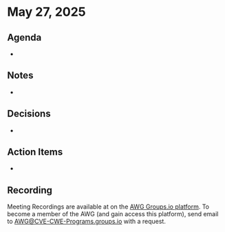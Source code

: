 # May 27, 2025

## Agenda

*

## Notes

*

## Decisions

*

## Action Items

*

## Recording

Meeting Recordings are available at on the [AWG Groups.io platform](https://cve-cwe-programs.groups.io/g/AWG/files/MeetingRecordings). 
  To become a member of the AWG (and gain access this platform), send email to AWG@CVE-CWE-Programs.groups.io with a request.
